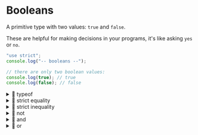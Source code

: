 # Booleans

A primitive type with two values: `true` and `false`.

These are helpful for making decisions in your programs, it's like asking `yes`
or `no`.

```js
"use strict";
console.log("-- booleans --");

// there are only two boolean values:
console.log(true); // true
console.log(false); // false
```

<details>
<summary>🥚 typeof</summary>

```js
"use strict";
console.log("-- typeof booleans --");

// they both have the type "boolean"
console.log(typeof true); // 'boolean'
console.log(typeof false); // 'boolean'
```

</details>
<details>
<summary>🥚 strict equality</summary>

```js
"use strict";
console.log("-- booleans: strict equality --");

// boolean values are only strictly equal to themselves
console.log(true === true); // true
console.log(false === false); // true

// they are not equal to each other
console.log(true === false); // false
console.log(false === true); // false

// booleans are not equal to any other type
console.log(true === "true"); // false
console.log(false === ""); // false
console.log(true === 12); // false
console.log(false === undefined); // false
```

</details>
<details>
<summary>🥚 strict inequality</summary>

```js
"use strict";
console.log("-- booleans: strict inequality --");

// boolean values are strictly inequal to everything but themselves
console.log(true !== true); // false
console.log(false !== false); // false

// they are not equal to each other
console.log(true !== false); // true
console.log(false !== true); // true

// booleans are not equal to everything else
console.log(true !== "true"); // true
console.log(false !== ""); // true
console.log(true !== 12); // true
console.log(false !== undefined); // true
```

</details>
<details>
<summary>🥚 not</summary>

```js
"use strict";
console.log("-- not --");

// you can use ! to reverse true and false
console.log(!true); // false
console.log(!false); // true
```

</details>
<details>
<summary>🐣 and</summary>

```js
"use strict";
console.log("-- and --");

console.log(true && true); // true
console.log(true && false); // false
console.log(false && true); // false
console.log(false && false); // false
```

</details>
<details>
<summary>🐣 or</summary>

```js
"use strict";
console.log("-- or --");

console.log(true || true); // true
console.log(true || false); // true
console.log(false || true); // true
console.log(false || false); // false
```

</details>
